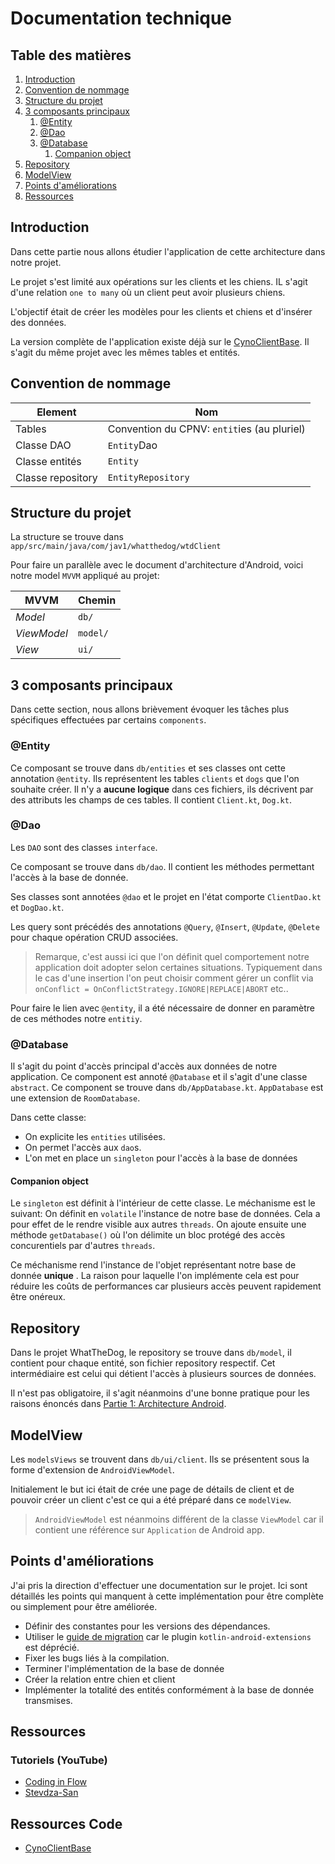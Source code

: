  # Documentation technique

## Table des matières

1. [Introduction](#introduction)
2. [Convention de nommage](#convention-de-nommage)
3. [Structure du projet](#structure-du-projet)
4. [3 composants principaux](#3-composants-principaux)
    1. [@Entity](#entity)
    2. [@Dao](#dao)
    3. [@Database](#database)
        1. [Companion object](#companion-object)
5. [Repository](#repository)
6. [ModelView](#modelview)
7. [Points d'améliorations](#points-daméliorations)
8. [Ressources](#ressources)

## Introduction

Dans cette partie nous allons étudier l'application de cette architecture dans notre projet.

Le projet s'est limité aux opérations sur les clients et les chiens. IL s'agit d'une relation `one to many` où  un client peut avoir plusieurs chiens.

L'objectif était de créer les modèles pour les clients et chiens et d'insérer des données.

La version complète de l'application existe déjà sur le [CynoClientBase](https://github.com/cpnv-lvt/CynoClientBase). Il s'agit du même projet avec les mêmes tables et entités.

## Convention de nommage
|Element|Nom|
|---|---|
|Tables|Convention du CPNV: `entit`ies (au pluriel)|
|Classe DAO|`Entity`Dao|
|Classe entités|`Entity`|
|Classe repository|`EntityRepository`|

## Structure du projet

La structure se trouve dans `app/src/main/java/com/jav1/whatthedog/wtdClient`

Pour faire un parallèle avec le document d'architecture d'Android, voici notre model `MVVM` appliqué au projet:

| MVVM | Chemin |
|---|---|
|*Model*|`db/`|
|*ViewModel*|`model/`|
|*View*|`ui/`|


## 3 composants principaux

Dans cette section, nous allons brièvement évoquer les tâches plus spécifiques effectuées par certains `components`.

### @Entity
Ce composant se trouve dans `db/entities` et ses classes ont cette annotation `@entity`. 
Ils représentent les tables `clients` et `dogs` que l'on souhaite créer.
Il n'y a **aucune logique** dans ces fichiers, ils décrivent par des attributs les champs de ces tables.
Il contient `Client.kt`, `Dog.kt`.


### @Dao

Les `DAO` sont des classes `interface`.

Ce composant se trouve dans `db/dao`. Il contient les méthodes permettant l'accès à la base de donnée. 

Ses classes sont annotées `@dao` et le projet en l'état comporte `ClientDao.kt` et `DogDao.kt`.

Les query sont précédés des annotations `@Query`, `@Insert`, `@Update`, `@Delete` pour chaque opération CRUD associées.

> Remarque, c'est aussi ici que l'on définit quel comportement notre application doit adopter selon certaines situations. Typiquement dans le cas d'une insertion l'on peut choisir comment gérer un conflit via  `onConflict = OnConflictStrategy.IGNORE|REPLACE|ABORT` etc..

Pour faire le lien avec `@entity`, il a été nécessaire de donner en paramètre de ces méthodes notre `entitiy`.

### @Database
Il s'agit du point d'accès principal d'accès aux données de notre application.
Ce component est annoté `@Database` et il s'agit d'une classe `abstract`. Ce component se trouve dans `db/AppDatabase.kt`.
`AppDatabase` est une extension de `RoomDatabase`.

Dans cette classe:
- On explicite les `entities` utilisées.
- On permet l'accès aux `dao`s.
- L'on met en place un `singleton` pour l'accès à la base de données

#### Companion object
Le `singleton` est définit à l'intérieur de cette classe. 
Le méchanisme est le suivant: 
On définit en `volatile` l'instance de notre base de données. Cela a pour effet de le rendre visible aux autres `threads`.
On ajoute ensuite une méthode `getDatabase()` où l'on délimite un bloc protégé des accès concurentiels par d'autres `threads`.

Ce méchanisme rend l'instance de l'objet représentant notre base de donnée **unique** .
La raison pour laquelle l'on implémente cela est pour réduire les coûts de performances car plusieurs accès peuvent rapidement être onéreux.

## Repository

Dans le projet WhatTheDog, le repository se trouve dans  `db/model`, il contient pour chaque entité, son fichier repository respectif.
Cet intermédiaire est celui qui détient l'accès à plusieurs sources de données.

Il n'est pas obligatoire, il s'agit néanmoins d'une bonne pratique pour les raisons énoncés dans  [Partie 1: Architecture Android](architecture_android_theorie.md).

## ModelView
Les `modelsViews` se trouvent dans `db/ui/client`. Ils se présentent sous la forme d'extension de `AndroidViewModel`.

Initialement le but ici était de crée une page de détails de client et de pouvoir créer un client c'est ce qui a été préparé dans ce `modelView`.  

> `AndroidViewModel` est néanmoins différent de la classe `ViewModel` car il contient une référence sur `Application` de Android app.

## Points d'améliorations

J'ai pris la direction d'effectuer une documentation sur le projet. 
Ici sont détaillés les points qui manquent à cette implémentation pour être complète ou simplement pour être améliorée.

- Définir des constantes pour les versions des dépendances. 
- Utiliser le [guide de migration](https://goo.gle/kotlin-android-extensions-deprecation) car le plugin `kotlin-android-extensions` est déprécié.
- Fixer les bugs liés à la compilation.
- Terminer l'implémentation de la base de donnée
- Créer la relation entre chien et client
- Implémenter la totalité des entités conformément à la base de donnée transmises.


## Ressources

### Tutoriels (YouTube)
- [Coding in Flow](https://www.youtube.com/watch?v=ARpn-1FPNE4&list=PLrnPJCHvNZuDihTpkRs6SpZhqgBqPU118&index=1)
- [Stevdza-San](https://www.youtube.com/watch?v=lwAvI3WDXBY&t=203s)

## Ressources Code
- [CynoClientBase](https://github.com/cpnv-lvt/CynoClientBase)